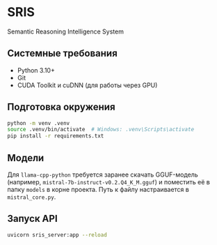 # SRIS

Semantic Reasoning Intelligence System

## Системные требования
- Python 3.10+
- Git
- CUDA Toolkit и cuDNN (для работы через GPU)

## Подготовка окружения
```bash
python -m venv .venv
source .venv/bin/activate  # Windows: .venv\Scripts\activate
pip install -r requirements.txt
```

## Модели
Для `llama-cpp-python` требуется заранее скачать GGUF-модель (например, `mistral-7b-instruct-v0.2.Q4_K_M.gguf`) и поместить её в папку `models` в корне проекта. Путь к файлу настраивается в `mistral_core.py`.

## Запуск API
```bash
uvicorn sris_server:app --reload
```
